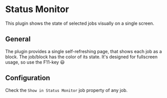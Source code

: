 Status Monitor
===============

This plugin shows the state of selected jobs visually on a single screen.


## General
The plugin provides a single self-refreshing page, that shows each job as a block. The job/block has the color of its state.
It's designed for fullscreen usage, so use the F11-key 😃

## Configuration
Check the `Show in Status Monitor` job property of any job.
